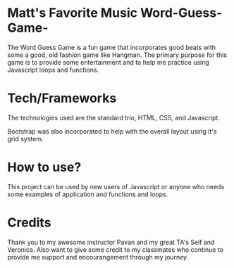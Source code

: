 # Matt's Favorite Music Word-Guess-Game-
The Word Guess Game is a fun game that incorporates good beats with some a good, old fashion game like Hangman. 
The primary purpose for this game is to provide some entertainment and to help me practice using Javascript loops and functions. 

# Tech/Frameworks 

The technologies used are the standard trio, HTML, CSS, and Javascript. 

Bootstrap was also incorporated to help with the overall layout using it's grid system. 

# How to use?

This project can be used by new users of Javascript or anyone who needs some examples of application and functions and loops. 

# Credits

Thank you to my awesome instructor Pavan and my great TA's Seif and Veronica. Also want to give some credit to my classmates who continue to provide me support and encourangement through my journey.




